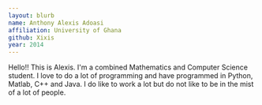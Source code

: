 ```yaml
---
layout: blurb
name: Anthony Alexis Adoasi
affiliation: University of Ghana
github: Xixis
year: 2014
---
```


Hello!!
This is Alexis. I'm a combined Mathematics and Computer Science student.
I love to do a lot of programming and have programmed in Python, Matlab, C++ and Java.
I do like to work a lot but do not like to be in the mist of a lot of people.

